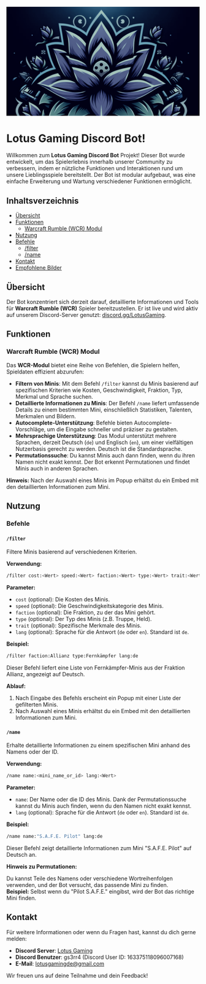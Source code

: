 ![Logo von Lotus Gaming](./data/LotusGamingColorless.png)
# Lotus Gaming Discord Bot!


Willkommen zum **Lotus Gaming Discord Bot** Projekt! Dieser Bot wurde entwickelt, um das Spielerlebnis innerhalb unserer Community zu verbessern, indem er nützliche Funktionen und Interaktionen rund um unsere Lieblingsspiele bereitstellt. Der Bot ist modular aufgebaut, was eine einfache Erweiterung und Wartung verschiedener Funktionen ermöglicht.

## Inhaltsverzeichnis

- [Übersicht](#übersicht)
- [Funktionen](#funktionen)
  - [Warcraft Rumble (WCR) Modul](#warcraft-rumble-wcr-modul)
- [Nutzung](#nutzung)
- [Befehle](#befehle)
  - [/filter](#/filter)
  - [/name](#/name)
- [Kontakt](#kontakt)
- [Empfohlene Bilder](#empfohlene-bilder)

## Übersicht

Der Bot konzentriert sich derzeit darauf, detaillierte Informationen und Tools für **Warcraft Rumble (WCR)** Spieler bereitzustellen. Er ist live und wird aktiv auf unserem Discord-Server genutzt: [discord.gg/LotusGaming](https://discord.gg/LotusGaming).

## Funktionen

### Warcraft Rumble (WCR) Modul

Das **WCR-Modul** bietet eine Reihe von Befehlen, die Spielern helfen, Spieldaten effizient abzurufen:

- **Filtern von Minis**: Mit dem Befehl `/filter` kannst du Minis basierend auf spezifischen Kriterien wie Kosten, Geschwindigkeit, Fraktion, Typ, Merkmal und Sprache suchen.
- **Detaillierte Informationen zu Minis**: Der Befehl `/name` liefert umfassende Details zu einem bestimmten Mini, einschließlich Statistiken, Talenten, Merkmalen und Bildern.
- **Autocomplete-Unterstützung**: Befehle bieten Autocomplete-Vorschläge, um die Eingabe schneller und präziser zu gestalten.
- **Mehrsprachige Unterstützung**: Das Modul unterstützt mehrere Sprachen, derzeit Deutsch (`de`) und Englisch (`en`), um einer vielfältigen Nutzerbasis gerecht zu werden. Deutsch ist die Standardsprache.
- **Permutationssuche**: Du kannst Minis auch dann finden, wenn du ihren Namen nicht exakt kennst. Der Bot erkennt Permutationen und findet Minis auch in anderen Sprachen.

**Hinweis:** Nach der Auswahl eines Minis im Popup erhältst du ein Embed mit den detaillierten Informationen zum Mini.

## Nutzung

### Befehle

#### `/filter`

Filtere Minis basierend auf verschiedenen Kriterien.

**Verwendung:**

```bash
/filter cost:<Wert> speed:<Wert> faction:<Wert> type:<Wert> trait:<Wert> lang:<Wert>
```

**Parameter:**

- `cost` (optional): Die Kosten des Minis.
- `speed` (optional): Die Geschwindigkeitskategorie des Minis.
- `faction` (optional): Die Fraktion, zu der das Mini gehört.
- `type` (optional): Der Typ des Minis (z.B. Truppe, Held).
- `trait` (optional): Spezifische Merkmale des Minis.
- `lang` (optional): Sprache für die Antwort (`de` oder `en`). Standard ist `de`.

**Beispiel:**

```bash
/filter faction:Allianz type:Fernkämpfer lang:de
```

Dieser Befehl liefert eine Liste von Fernkämpfer-Minis aus der Fraktion Allianz, angezeigt auf Deutsch.

**Ablauf:**

1. Nach Eingabe des Befehls erscheint ein Popup mit einer Liste der gefilterten Minis.
2. Nach Auswahl eines Minis erhältst du ein Embed mit den detaillierten Informationen zum Mini.

#### `/name`

Erhalte detaillierte Informationen zu einem spezifischen Mini anhand des Namens oder der ID.

**Verwendung:**

```bash
/name name:<mini_name_or_id> lang:<Wert>
```

**Parameter:**

- `name`: Der Name oder die ID des Minis. Dank der Permutationssuche kannst du Minis auch finden, wenn du den Namen nicht exakt kennst.
- `lang` (optional): Sprache für die Antwort (`de` oder `en`). Standard ist `de`.

**Beispiel:**

```bash
/name name:"S.A.F.E. Pilot" lang:de
```

Dieser Befehl zeigt detaillierte Informationen zum Mini "S.A.F.E. Pilot" auf Deutsch an.

**Hinweis zu Permutationen:**

Du kannst Teile des Namens oder verschiedene Wortreihenfolgen verwenden, und der Bot versucht, das passende Mini zu finden.  
**Beispiel:** Selbst wenn du "Pilot S.A.F.E." eingibst, wird der Bot das richtige Mini finden.

## Kontakt

Für weitere Informationen oder wenn du Fragen hast, kannst du dich gerne melden:

- **Discord Server**: [Lotus Gaming](https://discord.gg/LotusGaming)
- **Discord Benutzer**: gs3rr4 (Discord User ID: 163375118096007168)
- **E-Mail**: [lotusgamingde@gmail.com](mailto:lotusgamingde@gmail.com)

Wir freuen uns auf deine Teilnahme und dein Feedback!
